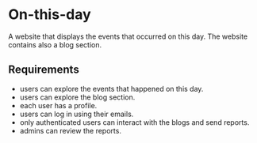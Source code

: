 # On-this-day
A website that displays the events that occurred on this day. The website contains also a blog section.


## Requirements
- users can explore the events that happened on this day.
- users can explore the blog section.
- each user has a profile.
- users can log in using their emails.
- only authenticated users can interact with the blogs and send reports.
- admins can review the reports.
